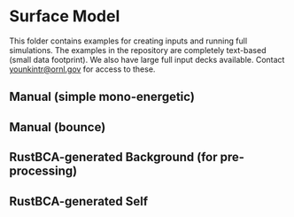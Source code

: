 # Surface Model
This folder contains examples for creating inputs and running full simulations. The examples in the repository are completely text-based (small data footprint). We also have large full input decks available. Contact younkintr@ornl.gov for access to these.

## Manual (simple mono-energetic)
## Manual (bounce)
## RustBCA-generated Background (for pre-processing)
## RustBCA-generated Self
